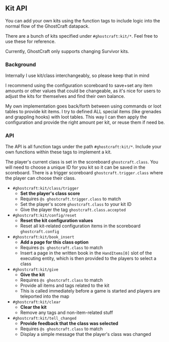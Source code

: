 

## Kit API

You can add your own kits using the function tags to include logic into the normal flow of the GhostCraft datapack.

There are a bunch of kits specified under `#ghostcraft:kit/*`. Feel free to use these for reference.

Currently, GhostCraft only supports changing Survivor kits.


### Background

Internally I use kit/class interchangeably, so please keep that in mind

I recommend using the configuration scoreboard to save+set any item amounts or other values that could be changeable, as it's nice for users to adjust the kits for themselves and find their own balance.

My own implementation goes back/forth between using commands or loot tables to provide kit items. I try to defined ALL special items (like grenades and grappling hooks) with loot tables. This way I can then apply the configuration and provide the right amount per kit, or reuse them if need be.


### API

The API is all function tags under the path `#ghostcraft:kit/*`. Include your own functions within these tags to implement a kit.

The player's current class is set in the scoreboard `ghostcraft.class`. You will need to choose a unique ID for you kit so it can be saved in the scoreboard. There is a trigger scoreboard `ghostcraft.trigger.class` where the player can choose their class.

- `#ghostcraft:kit/class/trigger`
    - <b>Set the player's class score</b>
    - Requires `@s ghostcraft.trigger.class` to match
    - Set the player's score `ghostcraft.class` to your kit ID
    - Give the player the tag `ghostcraft.class.accepted`
- `#ghostcraft:kit/config/reset`
    - <b>Reset the kit configuration values</b>
    - Reset all kit-related configuration items in the scoreboard `ghostcraft.config`
- `#ghostcraft:kit/book_insert`
    - <b>Add a page for this class option</b>
    - Requires `@s ghostcraft.class` to match
    - Insert a page in the written book in the `HandItems[0]` slot of the executing entity, which is then provided to the players to select a class
- `#ghostcraft:kit/give`
    - <b>Give the kit</b>
    - Requires `@s ghostcraft.class` to match
    - Provide all items and tags related to the kit
    - This is called immediately before a game is started and players are teleported into the map
- `#ghostcraft:kit/clear`
    - <b>Clear the kit</b>
    - Remove any tags and non-item-related stuff
- `#ghostcraft:kit/tell_changed`
    - <b>Provide feedback that the class was selected</b>
    - Requires `@s ghostcraft.class` to match
    - Display a simple message that the player's class was changed
    

